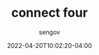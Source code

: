 ---
date: 2022-04-20T10:02:20-04:00
title: "connect four"
seo_title: "connect four"
description: connect four
author: sengov
image:
video:
url: games/connect
weight: 0
type: "games"
layout: connect

---